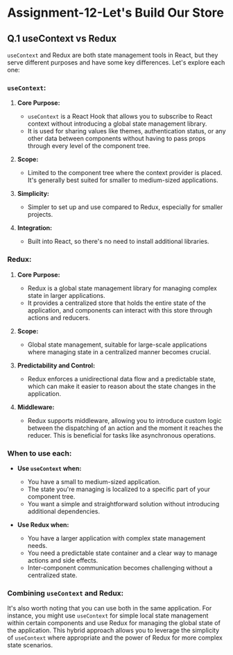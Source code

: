 # Assignment-12-Let's Build Our Store

## Q.1 useContext vs Redux

`useContext` and Redux are both state management tools in React, but they serve different purposes and have some key differences. Let's explore each one:

### `useContext`:

1. **Core Purpose:**

   - `useContext` is a React Hook that allows you to subscribe to React context without introducing a global state management library.
   - It is used for sharing values like themes, authentication status, or any other data between components without having to pass props through every level of the component tree.

2. **Scope:**

   - Limited to the component tree where the context provider is placed. It's generally best suited for smaller to medium-sized applications.

3. **Simplicity:**

   - Simpler to set up and use compared to Redux, especially for smaller projects.

4. **Integration:**
   - Built into React, so there's no need to install additional libraries.

### Redux:

1. **Core Purpose:**

   - Redux is a global state management library for managing complex state in larger applications.
   - It provides a centralized store that holds the entire state of the application, and components can interact with this store through actions and reducers.

2. **Scope:**

   - Global state management, suitable for large-scale applications where managing state in a centralized manner becomes crucial.

3. **Predictability and Control:**

   - Redux enforces a unidirectional data flow and a predictable state, which can make it easier to reason about the state changes in the application.

4. **Middleware:**
   - Redux supports middleware, allowing you to introduce custom logic between the dispatching of an action and the moment it reaches the reducer. This is beneficial for tasks like asynchronous operations.

### When to use each:

- **Use `useContext` when:**

  - You have a small to medium-sized application.
  - The state you're managing is localized to a specific part of your component tree.
  - You want a simple and straightforward solution without introducing additional dependencies.

- **Use Redux when:**
  - You have a larger application with complex state management needs.
  - You need a predictable state container and a clear way to manage actions and side effects.
  - Inter-component communication becomes challenging without a centralized state.

### Combining `useContext` and Redux:

It's also worth noting that you can use both in the same application. For instance, you might use `useContext` for simple local state management within certain components and use Redux for managing the global state of the application. This hybrid approach allows you to leverage the simplicity of `useContext` where appropriate and the power of Redux for more complex state scenarios.
